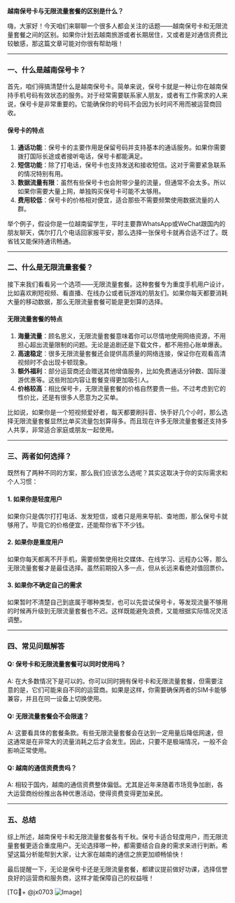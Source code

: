 **越南保号卡与无限流量套餐的区别是什么？**

嗨，大家好！今天咱们来聊聊一个很多人都会关注的话题——越南保号卡和无限流量套餐之间的区别。如果你计划去越南旅游或者长期居住，又或者是对通信资费比较敏感，那这篇文章可能对你很有帮助哦！

---

### **一、什么是越南保号卡？**

首先，咱们得搞清楚什么是越南保号卡。简单来说，保号卡就是一种让你在越南保持手机号码有效状态的服务。对于经常需要联系家人朋友，或者有工作需求的人来说，保号卡是非常重要的。它能确保你的号码不会因为长时间不用而被运营商回收。

#### **保号卡的特点**
1. **通话功能**：保号卡的主要作用是保留号码并支持基本的通话服务。如果你需要拨打国际长途或者接听电话，保号卡都能满足。
2. **短信功能**：除了打电话，保号卡也支持发送和接收短信。这对于需要紧急联系的情况特别有用。
3. **数据流量有限**：虽然有些保号卡也会附带少量的流量，但通常不会太多。所以如果你需要大量上网，单独购买保号卡可能不太够用。
4. **费用较低**：保号卡的价格相对便宜，适合那些不需要频繁使用数据流量的人群。

举个例子，假设你是一位越南留学生，平时主要靠WhatsApp或WeChat跟国内的朋友聊天，偶尔打几个电话回家报平安，那么选择一张保号卡就再合适不过了。既省钱又能保持通讯畅通。

---

### **二、什么是无限流量套餐？**

接下来我们看看另一个选项——无限流量套餐。这种套餐专为重度手机用户设计，比如喜欢刷短视频、看直播、在线办公或者玩游戏的朋友们。如果你每天都要消耗大量的移动数据，那么无限流量套餐可能是更划算的选择。

#### **无限流量套餐的特点**
1. **海量流量**：顾名思义，无限流量套餐意味着你可以尽情地使用网络资源，不用担心超出流量限制的问题。无论是追剧还是下载文件，都不用担心账单爆表。
2. **高速稳定**：很多无限流量套餐还会提供高质量的网络连接，保证你在观看高清视频时不会出现卡顿现象。
3. **额外福利**：部分运营商还会赠送其他增值服务，比如免费通话分钟数、国际漫游优惠等。这些附加内容让套餐变得更加吸引人。
4. **价格较高**：相比保号卡，无限流量套餐的价格自然要贵一些。不过考虑到它的性价比，还是有很多人愿意为之买单。

比如说，如果你是一个短视频爱好者，每天都要刷抖音、快手好几个小时，那么选择无限流量套餐显然比单买流量包划算得多。而且现在许多无限流量套餐还支持多人共享，非常适合家庭或朋友一起使用。

---

### **三、两者如何选择？**

既然有了两种不同的方案，那么我们应该怎么选呢？其实这取决于你的实际需求和个人习惯：

#### **1. 如果你是轻度用户**
如果你只是偶尔打打电话、发发短信，或者只是用来导航、查地图，那么保号卡就够用了。毕竟它的价格便宜，还能帮你省下不少钱。

#### **2. 如果你是重度用户**
如果你每天都离不开手机，需要频繁使用社交媒体、在线学习、远程办公等，那么无限流量套餐才是最佳选择。虽然前期投入多一点，但从长远来看绝对值回票价。

#### **3. 如果你不确定自己的需求**
如果暂时不清楚自己到底属于哪种类型，也可以先尝试保号卡，等发现流量不够用的时候再升级到无限流量套餐也不迟。这样既能避免浪费，又能根据实际情况灵活调整。

---

### **四、常见问题解答**

#### **Q: 保号卡和无限流量套餐可以同时使用吗？**
A: 在大多数情况下是可以的。你可以同时拥有保号卡和无限流量套餐，但需要注意的是，它们可能来自不同的运营商。如果是这样，你需要确保两者的SIM卡能够兼容，并且在同一设备上切换使用。

#### **Q: 无限流量套餐会不会限速？**
A: 这要看具体的套餐条款。有些无限流量套餐会在达到一定用量后降低网速，但这通常是在非常大的流量消耗之后才会发生。因此，只要不是极端情况，一般不会影响正常使用。

#### **Q: 越南的通信资费贵吗？**
A: 相较于国内，越南的通信资费整体偏低。尤其是近年来随着市场竞争加剧，各大运营商纷纷推出各种优惠活动，使得资费变得更加亲民。

---

### **五、总结**

综上所述，越南保号卡和无限流量套餐各有千秋。保号卡适合轻度用户，而无限流量套餐更适合重度用户。无论选择哪一种，都需要结合自身的需求来进行判断。希望这篇分析能帮到大家，让大家在越南的通信之旅更加顺畅愉快！

最后提醒一下，无论是保号卡还是无限流量套餐，都建议提前做好功课，选择信誉良好的运营商和服务商，这样才能保障自己的权益哦！

[TG💪+ @jx0703 ![Image](https://github.com/user-attachments/assets/dbca1d08-cadb-493c-b0ec-ad6f7a83f270)]